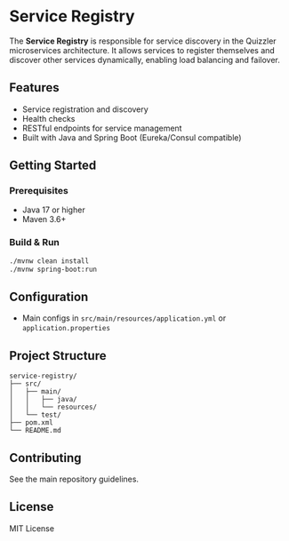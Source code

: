 # Service Registry

The **Service Registry** is responsible for service discovery in the Quizzler microservices architecture. It allows services to register themselves and discover other services dynamically, enabling load balancing and failover.

## Features

- Service registration and discovery
- Health checks
- RESTful endpoints for service management
- Built with Java and Spring Boot (Eureka/Consul compatible)

## Getting Started

### Prerequisites

- Java 17 or higher
- Maven 3.6+

### Build & Run

```sh
./mvnw clean install
./mvnw spring-boot:run
```

## Configuration

- Main configs in `src/main/resources/application.yml` or `application.properties`

## Project Structure

```
service-registry/
├── src/
│   ├── main/
│   │   ├── java/
│   │   └── resources/
│   └── test/
├── pom.xml
└── README.md
```

## Contributing

See the main repository guidelines.

## License

MIT License
